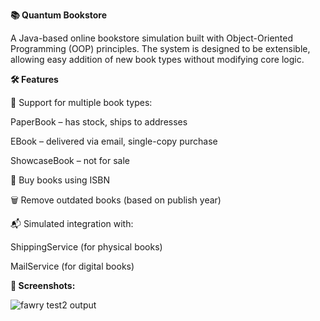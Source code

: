 
**📚 Quantum Bookstore**

A Java-based online bookstore simulation built with Object-Oriented Programming (OOP) principles. The system is designed to be extensible, allowing easy addition of new book types without modifying core logic.

**🛠️ Features**

📘 Support for multiple book types:

PaperBook – has stock, ships to addresses

EBook – delivered via email, single-copy purchase

ShowcaseBook – not for sale

🛒 Buy books using ISBN

🗑️ Remove outdated books (based on publish year)

📬 Simulated integration with:

ShippingService (for physical books)

MailService (for digital books)

**📸 Screenshots:**

![fawry test2 output ](https://github.com/user-attachments/assets/be960c1a-2fe7-4842-99aa-209085ba46c5)






